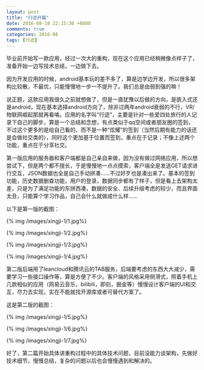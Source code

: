 ```yaml
---
layout: post
title: "行迹开篇"
date: 2016-08-18 22:15:36 +0800
comments: true
categories: 2016-08
tags: [行迹]
---
```

毕业前开始写一款应用，经过一次大的重构，现在这个应用已经稍微像点样子了，准备开始一边写技术总结，一边做下去。<!--more-->

因为开发应用的时候，android基本玩的差不多了，算是边学边开发，所以很多架构比较散，不最优，只能慢慢地一步一不提升了。我们总是由弱到强的嘛！

说正题，这款应用我很久之前就想做了，但是一直犹豫以后做的方向，是嵌入式还是android，现在基本选择android方向了，除非过两年android衰弱的不行，VR/物联网崛起那就再看咯。应用的名字叫“行迹”，主要是针对一些爱四处旅行的人记录下自己的脚步，算是一个总结和念想，有点类似于qq空间或者朋友圈的签到，不过这个更多的是给自己看的，而不是一种“炫耀”的签到（当然后期有能力的话还是会做社交类的），同时这个更加基于位置而签到，重点在于记录；不像上述两个功能，重点在于分享社交。

第一版应用的服务器和客户端都是自己亲自来做，因为没有做过网络应用，所以想尝试下，但是两个都不擅长，于是慢慢地一点点摸索，客户端全是发送GET请求进行交互，JSON数据也全是自己手动拼凑……不过好歹也是凑出来了。基本的签到功能，历史数据删查功能，用户的登录，数据同步都有了样子，但是看上去架构太差，只是为了满足功能的东拼西凑，数据的安全、后续升级考虑的较少，而且界面太丑，只能算个学习作品，自己会什么就做成什么样……

以下是第一版的截图：

{% img /images/xingji-1/1.jpg%}

{% img /images/xingji-1/2.jpg%}

{% img /images/xingji-1/3.jpg%}

{% img /images/xingji-1/4.jpg%}

第二版后端用了leancloud和腾讯云的TAB服务，后端要考虑的东西大大减少，需要学习一些接口操作等，算是方便了不少。客户端的风格采用侧滑式，照着手机上几款相似的应用（网易云音乐，bilibili，即刻，掘金等）慢慢设计客户端的UI和交互，尽力去实现，实在不能就找开源库或者可替代方案了。

这是第二版的截图：

{% img /images/xingji-1/5.jpg%}

{% img /images/xingji-1/6.jpg%}

{% img /images/xingji-1/7.jpg%}

好了，第二篇开始具体讲重构过程中的具体技术问题，目前没能力谈架构，先做好技术细节，慢慢总结，复杂的问题以后也会慢慢遇到和解决的。
